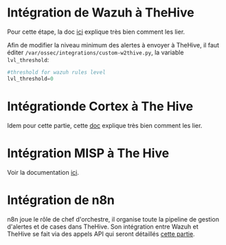 # Intégration de Wazuh à TheHive

Pour cette étape, la doc [ici](https://wazuh.com/blog/using-wazuh-and-thehive-for-threat-protection-and-incident-response/) explique très bien comment les lier.

Afin de modifier la niveau minimum des alertes à envoyer à TheHive, il faut éditer `/var/ossec/integrations/custom-w2thive.py`, la variable `lvl_threshold`:
```python
#threshold for wazuh rules level
lvl_threshold=0
```

# Intégrationde Cortex à The Hive

Idem pour cette partie, cette [doc](https://kifarunix.com/easy-way-to-integrate-thehive-with-cortex/) explique très bien comment les lier.


# Intégration MISP à The Hive

Voir la documentation [ici](https://kifarunix.com/how-to-integrate-thehive-with-misp/).


# Intégration de n8n

n8n joue le rôle de chef d'orchestre, il organise toute la pipeline de gestion d'alertes et de cases dans TheHive. Son intégration entre Wazuh et TheHive se fait via des appels API qui seront détaillés [cette partie](./3-automatisation.md).